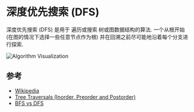 
# 深度优先搜索 (DFS) 

深度优先搜索 (DFS) 是用于 遍历或搜索 树或图数据结构的算法. 一个从根开始 (在图的情况下选择一些任意节点作为根) 并在回溯之前尽可能地沿着每个分支进行探索. 

![Algorithm Visualization](https://upload.wikimedia.org/wikipedia/commons/7/7f/Depth-First-Search.gif)

## 参考

-   [Wikipedia](https://en.wikipedia.org/wiki/Depth-first_search)
-   [Tree Traversals (Inorder, Preorder and Postorder)](https://www.geeksforgeeks.org/tree-traversals-inorder-preorder-and-postorder/)
-   [BFS vs DFS](https://www.geeksforgeeks.org/bfs-vs-dfs-binary-tree/)
